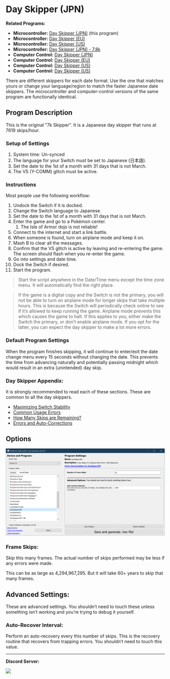# Day Skipper (JPN)

**Related Programs:**
- **Microcontroller:** [Day Skipper (JPN)](https://github.com/PokemonAutomation/Microcontroller/blob/master/Wiki/Programs/PokemonSwSh/DaySkipperJPN.md) (this program)
- **Microcontroller:** [Day Skipper (EU)](https://github.com/PokemonAutomation/Microcontroller/blob/master/Wiki/Programs/PokemonSwSh/DaySkipperEU.md)
- **Microcontroller:** [Day Skipper (US)](https://github.com/PokemonAutomation/Microcontroller/blob/master/Wiki/Programs/PokemonSwSh/DaySkipperUS.md)
- **Microcontroller:** [Day Skipper (JPN) - 7.8k](https://github.com/PokemonAutomation/Microcontroller/blob/master/Wiki/Programs/PokemonSwSh/DaySkipperJPN-7.8k.md)
- **Computer Control:** [Day Skipper (JPN)](https://github.com/PokemonAutomation/ComputerControl/blob/master/Wiki/Programs/PokemonSwSh/DaySkipperJPN.md)
- **Computer Control:** [Day Skipper (EU)](https://github.com/PokemonAutomation/ComputerControl/blob/master/Wiki/Programs/PokemonSwSh/DaySkipperEU.md)
- **Computer Control:** [Day Skipper (US)](https://github.com/PokemonAutomation/ComputerControl/blob/master/Wiki/Programs/PokemonSwSh/DaySkipperUS.md)
- **Computer Control:** [Day Skipper (US)](https://github.com/PokemonAutomation/ComputerControl/blob/master/Wiki/Programs/PokemonSwSh/DaySkipperJPN-7.8k.md)

There are different skippers for each date format. Use the one that matches yours or change your language/region to match the faster Japanese date skippers.
The microcontroller and computer-control versions of the same program are functionally identical.


## Program Description

This is the original "7k Skipper". It is a Japanese day skipper that runs at 7619 skips/hour.

### Setup of Settings

1. System time: Un-synced
2. The language for your Switch must be set to Japanese (日本語).
3. Set the date to the 1st of a month with 31 days that is not March.
3. The VS (Y-COMM) glitch must be active.

### Instructions

Most people use the following workflow:

1. Undock the Switch if it is docked.
2. Change the Switch language to Japanese.
3. Set the date to the 1st of a month with 31 days that is not March.
4. Enter the game and go to a Pokémon center.
   1. The Isle of Armor dojo is not reliable!
5. Connect to the internet and start a link battle.
6. When someone is found, turn on airplane mode and keep it on.
7. Mash B to clear all the messages.
8. Confirm that the VS glitch is active by leaving and re-entering the game. The screen should flash when you re-enter the game.
9. Go into settings and date time.
10. Dock the Switch if desired.
11. Start the program.
   > Start the script anywhere in the Date/Time menu except the time zone menu. It will automatically find the right place.

   > If the game is a digital copy and the Switch is not the primary, you will not be able to turn on airplane mode for longer skips that take multiple hours. This is because the Switch will periodically check online to see if it’s allowed to keep running the game. Airplane mode prevents this which causes the game to halt.
   > If this applies to you, either make the Switch the primary, or don’t enable airplane mode. If you opt for the latter, you can expect the day skipper to make a lot more errors.

### Default Program Settings

When the program finishes skipping, it will continue to enter/exit the date change menu every 15 seconds without changing the date. This prevents the time from advancing naturally and potentially passing midnight which would result in an extra (unintended) day skip.

### Day Skipper Appendix:

It is strongly recommended to read each of these sections. These are common to all the day skippers.
- [Maximizing Switch Stability](https://github.com/PokemonAutomation/SwSh-Arduino/wiki/Appendix:-MaximizingSwitchStability)
- [Common Usage Errors](https://github.com/PokemonAutomation/SwSh-Arduino/wiki/Appendix:-DaySkippers#common-usage-errors)
- [How Many Skips are Remaining?](https://github.com/PokemonAutomation/SwSh-Arduino/wiki/Appendix:-DaySkippers#how-many-skips-are-remaining)
- [Errors and Auto-Corrections](https://github.com/PokemonAutomation/SwSh-Arduino/wiki/Appendix:-DaySkippers#errors-and-auto-corrections)


## Options

<img src="images/DaySkipperJPN-Settings.png">

### Frame Skips:

Skip this many frames. The actual number of skips performed may be less if any errors were made.

This can be as large as 4,294,967,295. But it will take 60+ years to skip that many frames.

## Advanced Settings:

These are advanced settings. You shouldn’t need to touch these unless something isn’t working and you’re trying to debug it yourself.

### Auto-Recover Interval:

Perform an auto-recovery every this number of skips. This is the recovery routine that recovers from trapping errors. You shouldn’t need to touch this value.



<hr>

**Discord Server:** 

[<img src="https://canary.discordapp.com/api/guilds/695809740428673034/widget.png?style=banner2">](https://discord.gg/cQ4gWxN)


